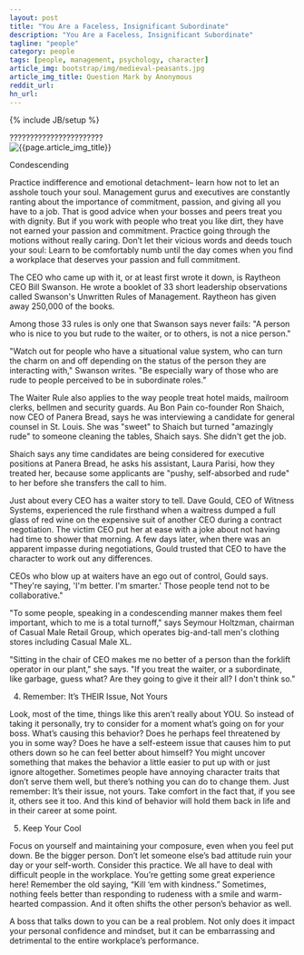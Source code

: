 ```yaml
---
layout: post
title: "You Are a Faceless, Insignificant Subordinate"
description: "You Are a Faceless, Insignificant Subordinate"
tagline: "people"
category: people
tags: [people, management, psychology, character]
article_img: bootstrap/img/medieval-peasants.jpg
article_img_title: Question Mark by Anonymous
reddit_url:
hn_url:
---
```

{% include JB/setup %}
<div class="intro">
  <div class="intro-txt">
    ???????????????????????
  </div>
<div class="intro-img-border">
<div class="intro-img-bevel">
<div class="intro-img">
<img class="article-image" title="{{page.article_img_title}}" src="{{ASSET_PATH}}/{{page.article_img}}"/>
</div>
</div>
</div>
</div>


Condescending


Practice indifference and emotional detachment– learn how not to let an asshole touch your soul.  Management gurus and executives are constantly ranting about the importance of commitment, passion, and giving all you have to a job. That is good advice when your bosses and peers treat you with dignity. But if you work with people who treat you like dirt, they have not earned your passion and commitment. Practice going through the motions without really caring. Don’t let their vicious words and deeds touch your soul: Learn to be comfortably numb until the day comes when you find a workplace that deserves your passion and full commitment.

The CEO who came up with it, or at least first wrote it down, is Raytheon CEO Bill Swanson. He wrote a booklet of 33 short leadership observations called Swanson's Unwritten Rules of Management. Raytheon has given away 250,000 of the books.

Among those 33 rules is only one that Swanson says never fails: "A person who is nice to you but rude to the waiter, or to others, is not a nice person."


"Watch out for people who have a situational value system, who can turn the charm on and off depending on the status of the person they are interacting with," Swanson writes. "Be especially wary of those who are rude to people perceived to be in subordinate roles."

The Waiter Rule also applies to the way people treat hotel maids, mailroom clerks, bellmen and security guards. Au Bon Pain co-founder Ron Shaich, now CEO of Panera Bread, says he was interviewing a candidate for general counsel in St. Louis. She was "sweet" to Shaich but turned "amazingly rude" to someone cleaning the tables, Shaich says. She didn't get the job.

Shaich says any time candidates are being considered for executive positions at Panera Bread, he asks his assistant, Laura Parisi, how they treated her, because some applicants are "pushy, self-absorbed and rude" to her before she transfers the call to him.

Just about every CEO has a waiter story to tell. Dave Gould, CEO of Witness Systems, experienced the rule firsthand when a waitress dumped a full glass of red wine on the expensive suit of another CEO during a contract negotiation. The victim CEO put her at ease with a joke about not having had time to shower that morning. A few days later, when there was an apparent impasse during negotiations, Gould trusted that CEO to have the character to work out any differences.

CEOs who blow up at waiters have an ego out of control, Gould says. "They're saying, 'I'm better. I'm smarter.' Those people tend not to be collaborative."

"To some people, speaking in a condescending manner makes them feel important, which to me is a total turnoff," says Seymour Holtzman, chairman of Casual Male Retail Group, which operates big-and-tall men's clothing stores including Casual Male XL.


"Sitting in the chair of CEO makes me no better of a person than the forklift operator in our plant," she says. "If you treat the waiter, or a subordinate, like garbage, guess what? Are they going to give it their all? I don't think so."



4. Remember: It’s THEIR Issue, Not Yours

Look, most of the time, things like this aren’t really about YOU. So instead of taking it personally, try to consider for a moment what’s going on for your boss. What’s causing this behavior? Does he perhaps feel threatened by you in some way? Does he have a self-esteem issue that causes him to put others down so he can feel better about himself? You might uncover something that makes the behavior a little easier to put up with or just ignore altogether. Sometimes people have annoying character traits that don’t serve them well, but there’s nothing you can do to change them. Just remember: It’s their issue, not yours. Take comfort in the fact that, if you see it, others see it too. And this kind of behavior will hold them back in life and in their career at some point.

5. Keep Your Cool

Focus on yourself and maintaining your composure, even when you feel put down. Be the bigger person. Don’t let someone else’s bad attitude ruin your day or your self-worth. Consider this practice. We all have to deal with difficult people in the workplace. You’re getting some great experience here! Remember the old saying, “Kill ‘em with kindness.” Sometimes, nothing feels better than responding to rudeness with a smile and warm-hearted compassion. And it often shifts the other person’s behavior as well.


A boss that talks down to you can be a real problem. Not only does it impact your personal confidence and mindset, but it can be embarrassing and detrimental to the entire workplace’s performance. 